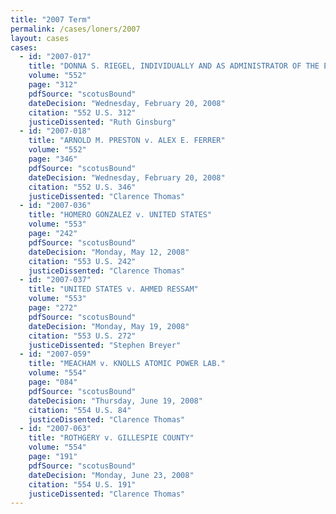 ```yaml
---
title: "2007 Term"
permalink: /cases/loners/2007
layout: cases
cases:
  - id: "2007-017"
    title: "DONNA S. RIEGEL, INDIVIDUALLY AND AS ADMINISTRATOR OF THE ESTATE OF CHARLES R. RIEGEL v. MEDTRONIC, INC."
    volume: "552"
    page: "312"
    pdfSource: "scotusBound"
    dateDecision: "Wednesday, February 20, 2008"
    citation: "552 U.S. 312"
    justiceDissented: "Ruth Ginsburg"
  - id: "2007-018"
    title: "ARNOLD M. PRESTON v. ALEX E. FERRER"
    volume: "552"
    page: "346"
    pdfSource: "scotusBound"
    dateDecision: "Wednesday, February 20, 2008"
    citation: "552 U.S. 346"
    justiceDissented: "Clarence Thomas"
  - id: "2007-036"
    title: "HOMERO GONZALEZ v. UNITED STATES"
    volume: "553"
    page: "242"
    pdfSource: "scotusBound"
    dateDecision: "Monday, May 12, 2008"
    citation: "553 U.S. 242"
    justiceDissented: "Clarence Thomas"
  - id: "2007-037"
    title: "UNITED STATES v. AHMED RESSAM"
    volume: "553"
    page: "272"
    pdfSource: "scotusBound"
    dateDecision: "Monday, May 19, 2008"
    citation: "553 U.S. 272"
    justiceDissented: "Stephen Breyer"
  - id: "2007-059"
    title: "MEACHAM v. KNOLLS ATOMIC POWER LAB."
    volume: "554"
    page: "084"
    pdfSource: "scotusBound"
    dateDecision: "Thursday, June 19, 2008"
    citation: "554 U.S. 84"
    justiceDissented: "Clarence Thomas"
  - id: "2007-063"
    title: "ROTHGERY v. GILLESPIE COUNTY"
    volume: "554"
    page: "191"
    pdfSource: "scotusBound"
    dateDecision: "Monday, June 23, 2008"
    citation: "554 U.S. 191"
    justiceDissented: "Clarence Thomas"
---
```

